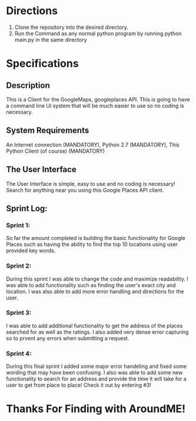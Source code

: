 # Directions
1. Clone the repository into the desired directory.
2. Run the Command as any normal python program by running python main.py in the same directory
# Specifications
## Description
This is a Client for the GoogleMaps, googleplaces API. This is going to have a command line UI system that will be much easier to use so no coding is necessary. 
## System Requirements
An Internet connection (MANDATORY),
Python 2.7 (MANDATORY),
This Python Client (of course) (MANDATORY)
## The User Interface
The User Interface is simple, easy to use and no coding is necessary! Search for anything near you using this Google Places API client.
## Sprint Log:
### Sprint 1:
  So far the amount completed is building the basic functionality for Google Places such as having the ability to find the top 10 locations using user provided key words.

### Sprint 2:
   During this sprint I was able to change the code and maximize readability. I was able to add functionality such as finding the user's exact city and location. I was also able to add more error handling and directions for the user.

### Sprint 3:
  I was able to add additional functionality to get the address of the places searched for as well as the ratings. I also added very dense error capturing so to prvent any errors when submitting a request. 
### Sprint 4:
  During this final sprint I added some major error handeling and fixed some wording that may have been confusing. I also was able to add some new functionality to search for an address and provide the time it will take for a user to get from place to place! Check it out by entering #3! 
  
  # Thanks For Finding with AroundME!
